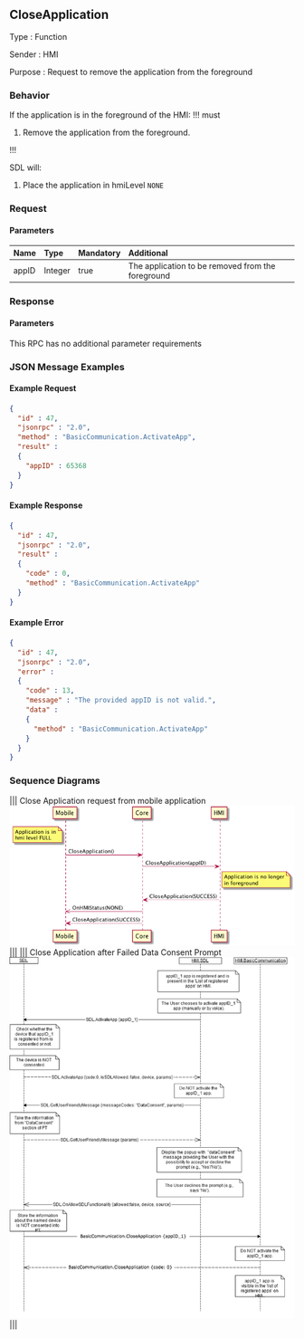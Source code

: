 ## CloseApplication

Type
: Function

Sender
: HMI

Purpose
: Request to remove the application from the foreground

### Behavior

If the application is in the foreground of the HMI:
!!! must

  1. Remove the application from the foreground.

!!!

SDL will:

1. Place the application in hmiLevel `NONE`

### Request

#### Parameters

|Name|Type|Mandatory|Additional|
|:---|:---|:--------|:---------|
|appID|Integer|true|The application to be removed from the foreground|

### Response

#### Parameters

This RPC has no additional parameter requirements

### JSON Message Examples

#### Example Request

```json
{
  "id" : 47,
  "jsonrpc" : "2.0",
  "method" : "BasicCommunication.ActivateApp",
  "result" :
  {
    "appID" : 65368
  }
}
```

#### Example Response

```json
{
  "id" : 47,
  "jsonrpc" : "2.0",
  "result" :
  {
    "code" : 0,
    "method" : "BasicCommunication.ActivateApp"
  }
}
```

#### Example Error

```json
{
  "id" : 47,
  "jsonrpc" : "2.0",
  "error" :
  {
    "code" : 13,
    "message" : "The provided appID is not valid.",
    "data" :
    {
      "method" : "BasicCommunication.ActivateApp"
    }
  }
}
```

### Sequence Diagrams
|||
Close Application request from mobile application
![Close Application request from Mobile](./assets/CloseApplicationFromMobile.png)
|||
|||
Close Application after Failed Data Consent Prompt
![Close Application Failed Data](./assets/CloseApplicationFailedData.png)
|||
